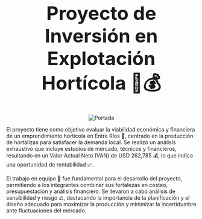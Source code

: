 <div align="center">
  <h1 style="font-size: 50px;"> Proyecto de Inversión en Explotación Hortícola 🌱💰</h1>
  <img src="Portada.png" alt="Portada" style="max-width: 100%; height: auto;">
</div>

El proyecto tiene como objetivo evaluar la viabilidad económica y financiera de un emprendimiento hortícola en Entre Ríos 🌱, centrado en la producción de hortalizas para satisfacer la demanda local. Se realizó un análisis exhaustivo que incluye estudios de mercado, técnicos y financieros, resultando en un Valor Actual Neto (VAN) de USD 262,785 💰, lo que indica una oportunidad de rentabilidad 📈.

El trabajo en equipo 🤝 fue fundamental para el desarrollo del proyecto, permitiendo a los integrantes combinar sus fortalezas en costeo, presupuestación y análisis financiero. Se llevaron a cabo análisis de sensibilidad y riesgo ⚖️, destacando la importancia de la planificación y el diseño adecuado para maximizar la producción y minimizar la incertidumbre ante fluctuaciones del mercado.
